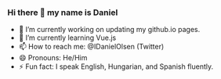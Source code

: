 ### Hi there 👋 my name is Daniel

- 🔭 I’m currently working on updating my github.io pages.
- 🌱 I’m currently learning Vue.js
- 📫 How to reach me: @IDanielOlsen (Twitter)
- 😄 Pronouns: He/Him
- ⚡ Fun fact: I speak English, Hungarian, and Spanish fluently.
